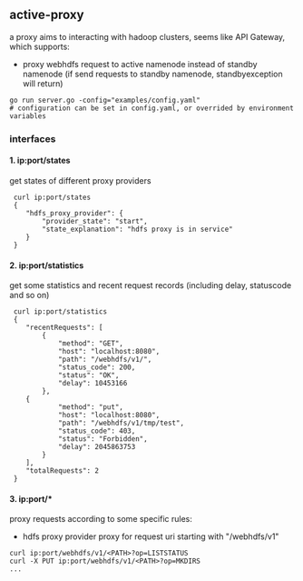 ## active-proxy
a proxy aims to interacting with hadoop clusters, seems like API Gateway, which supports:

* proxy webhdfs request to active namenode instead of standby namenode (if send requests to standby namenode, standbyexception will return)

```
go run server.go -config="examples/config.yaml"
# configuration can be set in config.yaml, or overrided by environment variables
```

### interfaces

#### 1. ip:port/states
get states of different proxy providers
```
 curl ip:port/states
 {
    "hdfs_proxy_provider": {
        "provider_state": "start",
        "state_explanation": "hdfs proxy is in service"
    }
 }
```

#### 2. ip:port/statistics
get some statistics and recent request records (including delay, statuscode and so on)
```
 curl ip:port/statistics
 {
    "recentRequests": [
        {
            "method": "GET",
            "host": "localhost:8080",
            "path": "/webhdfs/v1/",
            "status_code": 200,
            "status": "OK",
            "delay": 10453166
        },
	{
            "method": "put",
            "host": "localhost:8080",
            "path": "/webhdfs/v1/tmp/test",
            "status_code": 403,
            "status": "Forbidden",
            "delay": 2045863753
        }
    ],
    "totalRequests": 2
 }
```

#### 3. ip:port/*
proxy requests according to some specific rules:

* hdfs proxy provider proxy for request uri starting with "/webhdfs/v1"
```
curl ip:port/webhdfs/v1/<PATH>?op=LISTSTATUS
curl -X PUT ip:port/webhdfs/v1/<PATH>?op=MKDIRS
...
```
